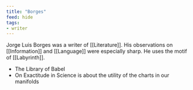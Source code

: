 ```yaml
---
title: "Borges"
feed: hide
tags:
- writer
---
```


Jorge Luis Borges was a writer of [[Literature]]. His observations on [[Information]] and [[Language]] were especially sharp. He uses the motif of [[Labyrinth]]. 

- The Library of Babel
- On Exactitude in Science is about the utility of the charts in our manifolds